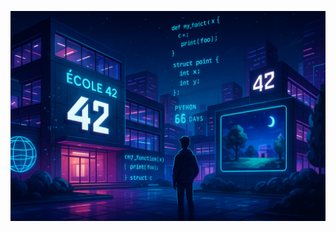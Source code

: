 <p align="left">
  <img src="https://raw.githubusercontent.com/be0x686172/be0x686172/refs/heads/main/42wallpaper.png" width="700">
</p>
